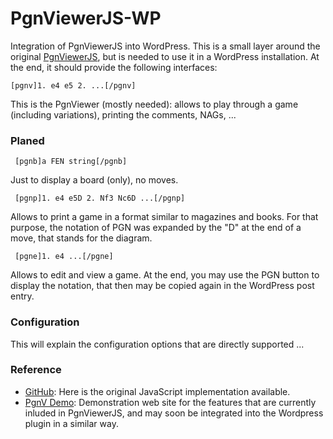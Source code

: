 PgnViewerJS-WP
==============

Integration of PgnViewerJS into WordPress. This is a small layer around the original
[PgnViewerJS](https://github.com/mliebelt/PgnViewerJS), but is needed to use it in a
WordPress installation. At the end, it should provide the following interfaces:

    [pgnv]1. e4 e5 2. ...[/pgnv]
     
This is the PgnViewer (mostly needed): allows to play through a game (including variations),
     printing the comments, NAGs, ...
     
### Planed ###

     
     [pgnb]a FEN string[/pgnb]

Just to display a board (only), no moves.
     
     [pgnp]1. e4 e5D 2. Nf3 Nc6D ...[/pgnp]
     
Allows to print a game in a format similar to magazines and books. For that purpose, the notation
     of PGN was expanded by the "D" at the end of a move, that stands for the diagram.
     
     [pgne]1. e4 ...[/pgne]
     
Allows to edit and view a game. At the end, you may use the PGN button to display the notation,
     that then may be copied again in the WordPress post entry.
     
### Configuration ###

This will explain the configuration options that are directly supported ...

### Reference ###

* [GitHub](https://github.com/mliebelt/PgnViewerJS): Here is the original JavaScript implementation available.
* [PgnV Demo](http://mliebelt.github.io/PgnViewerJS/docu/examples2.html#1000): Demonstration web site for the features that are currently inluded in PgnViewerJS, and may soon be integrated into the Wordpress plugin in a similar way.